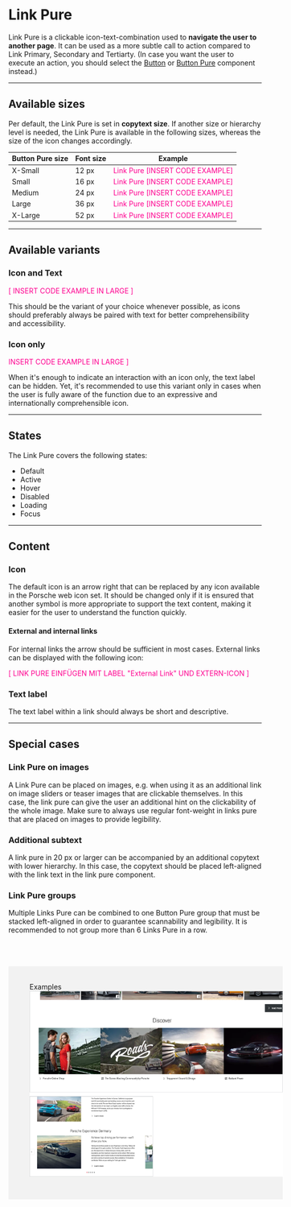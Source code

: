 # Link Pure

Link Pure is a clickable icon-text-combination used to **navigate the user to another page**. It can be used as a more subtle call to action compared to Link Primary, Secondary and Tertiarty. (In case you want the user to execute an action, you should select the [Button](#/web/action/button) or [Button Pure](#/web/action/button-pure) component instead.)

---

## Available sizes

Per default, the Link Pure is set in **copytext size**. If another size or hierarchy level is needed, the Link Pure is available in the following sizes, whereas the size of the icon changes accordingly. 

| Button Pure size | Font size | Example |
|------|------|------|
| X-Small | 12 px | <span style="color:#FF0090;">Link Pure [INSERT CODE EXAMPLE]</span> |
| Small | 16 px | <span style="color:#FF0090;">Link Pure [INSERT CODE EXAMPLE]</span> |
| Medium | 24 px | <span style="color:#FF0090;">Link Pure [INSERT CODE EXAMPLE]</span> |
| Large | 36 px | <span style="color:#FF0090;">Link Pure [INSERT CODE EXAMPLE]</span> |
| X-Large | 52 px | <span style="color:#FF0090;">Link Pure [INSERT CODE EXAMPLE]</span> |

---

## Available variants

### Icon and Text

<span style="color:#FF0090;">[ INSERT CODE EXAMPLE IN LARGE ]</span>

This should be the variant of your choice whenever possible, as icons should preferably always be paired with text for better comprehensibility and accessibility.

### Icon only

<span style="color:#FF0090;"> INSERT CODE EXAMPLE IN LARGE ]</span>

When it's enough to indicate an interaction with an icon only, the text label can be hidden. Yet, it's recommended to use this variant only in cases when the user is fully aware of the function due to an expressive and internationally comprehensible icon.


---

## States

The Link Pure covers the following states:

* Default
* Active
* Hover
* Disabled
* Loading
* Focus

---


## Content

### Icon
The default icon is an arrow right that can be replaced by any icon available in the Porsche web icon set. It should be changed only if it is ensured that another symbol is more appropriate to support the text content, making it easier for the user to understand the function quickly.  

#### External and internal links
For internal links the arrow should be sufficient in most cases. External links can be displayed with the following icon: 

<span style="color:#FF0090;">[ LINK PURE EINFÜGEN MIT LABEL "External Link" UND EXTERN-ICON ]
<p-icon name="link-extern" size="x-small" aria-label="Extern link"></p-icon></span>

### Text label 

The text label within a link should always be short and descriptive.

---


## Special cases

### Link Pure on images

A Link Pure can be placed on images, e.g. when using it as an additional link on image sliders or teaser images that are clickable themselves. In this case, the link pure can give the user an additional hint on the clickability of the whole image. Make sure to always use regular font-weight in links pure that are placed on images to provide legibility.

### Additional subtext

A link pure in 20 px or larger can be accompanied by an additional copytext with lower hierarchy. In this case, the copytext should be placed left-aligned with the link text in the link pure component.

### Link Pure groups

Multiple Links Pure can be combined to one Button Pure group that must be stacked left-aligned in order to guarantee scannability and legibility. It is recommended to not group more than 6 Links Pure in a row.


<div style="background:#F2F2F2; width:100%; margin-top: 64px; padding-top: 32px; padding-left: 42px; padding-bottom: 42px;">
    <p-headline variant="headline-3" tag="h3" style="margin-bottom: 24px;">Examples</p-headline>
    <img src="./assets/link-pure.png"/>
</div>


